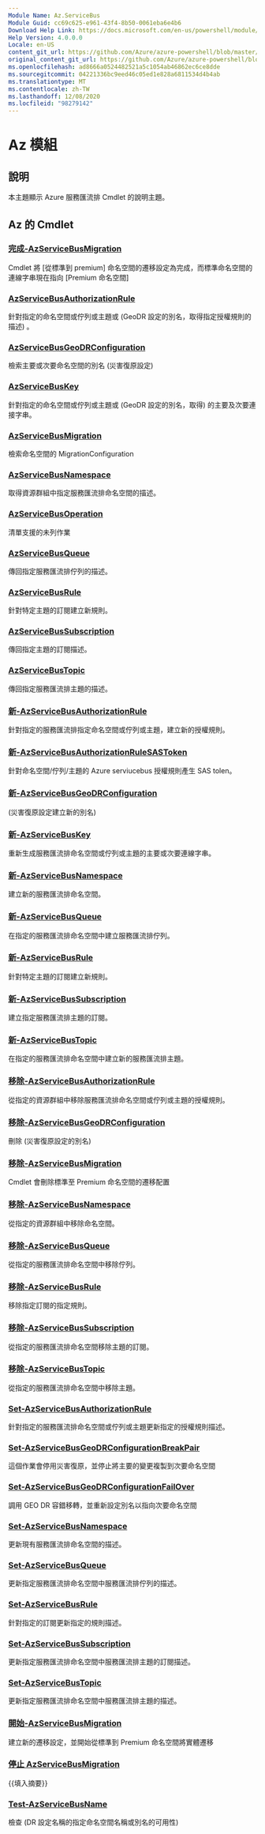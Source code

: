 ```yaml
---
Module Name: Az.ServiceBus
Module Guid: cc69c625-e961-43f4-8b50-0061eba6e4b6
Download Help Link: https://docs.microsoft.com/en-us/powershell/module/az.servicebus
Help Version: 4.0.0.0
Locale: en-US
content_git_url: https://github.com/Azure/azure-powershell/blob/master/src/ServiceBus/ServiceBus/help/Az.ServiceBus.md
original_content_git_url: https://github.com/Azure/azure-powershell/blob/master/src/ServiceBus/ServiceBus/help/Az.ServiceBus.md
ms.openlocfilehash: ad8666a0524482521a5c1054ab46862ec6ce8dde
ms.sourcegitcommit: 04221336bc9eed46c05ed1e828a6811534d4b4ab
ms.translationtype: MT
ms.contentlocale: zh-TW
ms.lasthandoff: 12/08/2020
ms.locfileid: "98279142"
---
```

# Az 模組
## 說明
本主題顯示 Azure 服務匯流排 Cmdlet 的說明主題。

## Az 的 Cmdlet
### [完成-AzServiceBusMigration](Complete-AzServiceBusMigration.md)
Cmdlet 將 [從標準到 premium] 命名空間的遷移設定為完成，而標準命名空間的連線字串現在指向 [Premium 命名空間]

### [AzServiceBusAuthorizationRule](Get-AzServiceBusAuthorizationRule.md)
針對指定的命名空間或佇列或主題或 (GeoDR 設定的別名，取得指定授權規則的描述) 。 

### [AzServiceBusGeoDRConfiguration](Get-AzServiceBusGeoDRConfiguration.md)
檢索主要或次要命名空間的別名 (災害復原設定) 

### [AzServiceBusKey](Get-AzServiceBusKey.md)
針對指定的命名空間或佇列或主題或 (GeoDR 設定的別名，取得) 的主要及次要連接字串。

### [AzServiceBusMigration](Get-AzServiceBusMigration.md)
檢索命名空間的 MigrationConfiguration

### [AzServiceBusNamespace](Get-AzServiceBusNamespace.md)
取得資源群組中指定服務匯流排命名空間的描述。

### [AzServiceBusOperation](Get-AzServiceBusOperation.md)
清單支援的未列作業

### [AzServiceBusQueue](Get-AzServiceBusQueue.md)
傳回指定服務匯流排佇列的描述。

### [AzServiceBusRule](Get-AzServiceBusRule.md)
針對特定主題的訂閱建立新規則。 

### [AzServiceBusSubscription](Get-AzServiceBusSubscription.md)
傳回指定主題的訂閱描述。

### [AzServiceBusTopic](Get-AzServiceBusTopic.md)
傳回指定服務匯流排主題的描述。

### [新-AzServiceBusAuthorizationRule](New-AzServiceBusAuthorizationRule.md)
針對指定的服務匯流排指定命名空間或佇列或主題，建立新的授權規則。

### [新-AzServiceBusAuthorizationRuleSASToken](New-AzServiceBusAuthorizationRuleSASToken.md)
針對命名空間/佇列/主題的 Azure serviucebus 授權規則產生 SAS tolen。 

### [新-AzServiceBusGeoDRConfiguration](New-AzServiceBusGeoDRConfiguration.md)
 (災害復原設定建立新的別名) 

### [新-AzServiceBusKey](New-AzServiceBusKey.md)
重新生成服務匯流排命名空間或佇列或主題的主要或次要連線字串。

### [新-AzServiceBusNamespace](New-AzServiceBusNamespace.md)
建立新的服務匯流排命名空間。

### [新-AzServiceBusQueue](New-AzServiceBusQueue.md)
在指定的服務匯流排命名空間中建立服務匯流排佇列。

### [新-AzServiceBusRule](New-AzServiceBusRule.md)
針對特定主題的訂閱建立新規則。 

### [新-AzServiceBusSubscription](New-AzServiceBusSubscription.md)
建立指定服務匯流排主題的訂閱。

### [新-AzServiceBusTopic](New-AzServiceBusTopic.md)
在指定的服務匯流排命名空間中建立新的服務匯流排主題。

### [移除-AzServiceBusAuthorizationRule](Remove-AzServiceBusAuthorizationRule.md)
從指定的資源群組中移除服務匯流排命名空間或佇列或主題的授權規則。

### [移除-AzServiceBusGeoDRConfiguration](Remove-AzServiceBusGeoDRConfiguration.md)
刪除 (災害復原設定的別名) 

### [移除-AzServiceBusMigration](Remove-AzServiceBusMigration.md)
Cmdlet 會刪除標準至 Premium 命名空間的遷移配置

### [移除-AzServiceBusNamespace](Remove-AzServiceBusNamespace.md)
從指定的資源群組中移除命名空間。 

### [移除-AzServiceBusQueue](Remove-AzServiceBusQueue.md)
從指定的服務匯流排命名空間中移除佇列。

### [移除-AzServiceBusRule](Remove-AzServiceBusRule.md)
移除指定訂閱的指定規則。

### [移除-AzServiceBusSubscription](Remove-AzServiceBusSubscription.md)
從指定的服務匯流排命名空間移除主題的訂閱。

### [移除-AzServiceBusTopic](Remove-AzServiceBusTopic.md)
從指定的服務匯流排命名空間中移除主題。

### [Set-AzServiceBusAuthorizationRule](Set-AzServiceBusAuthorizationRule.md)
針對指定的服務匯流排命名空間或佇列或主題更新指定的授權規則描述。

### [Set-AzServiceBusGeoDRConfigurationBreakPair](Set-AzServiceBusGeoDRConfigurationBreakPair.md)
這個作業會停用災害復原，並停止將主要的變更複製到次要命名空間

### [Set-AzServiceBusGeoDRConfigurationFailOver](Set-AzServiceBusGeoDRConfigurationFailOver.md)
調用 GEO DR 容錯移轉，並重新設定別名以指向次要命名空間

### [Set-AzServiceBusNamespace](Set-AzServiceBusNamespace.md)
更新現有服務匯流排命名空間的描述。

### [Set-AzServiceBusQueue](Set-AzServiceBusQueue.md)
更新指定服務匯流排命名空間中服務匯流排佇列的描述。

### [Set-AzServiceBusRule](Set-AzServiceBusRule.md)
針對指定的訂閱更新指定的規則描述。

### [Set-AzServiceBusSubscription](Set-AzServiceBusSubscription.md)
更新指定服務匯流排命名空間中服務匯流排主題的訂閱描述。

### [Set-AzServiceBusTopic](Set-AzServiceBusTopic.md)
更新指定服務匯流排命名空間中服務匯流排主題的描述。

### [開始-AzServiceBusMigration](Start-AzServiceBusMigration.md)
建立新的遷移設定，並開始從標準到 Premium 命名空間將實體遷移

### [停止 AzServiceBusMigration](Stop-AzServiceBusMigration.md)
{{填入摘要}}

### [Test-AzServiceBusName](Test-AzServiceBusName.md)
檢查 (DR 設定名稱的指定命名空間名稱或別名的可用性)  

